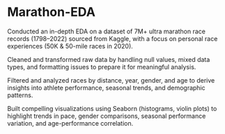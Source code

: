 # Marathon-EDA
Conducted an in-depth EDA on a dataset of 7M+ ultra marathon race records (1798–2022) sourced from Kaggle, with a focus on personal race experiences (50K & 50-mile races in 2020).

Cleaned and transformed raw data by handling null values, mixed data types, and formatting issues to prepare it for meaningful analysis.

Filtered and analyzed races by distance, year, gender, and age to derive insights into athlete performance, seasonal trends, and demographic patterns.

Built compelling visualizations using Seaborn (histograms, violin plots) to highlight trends in pace, gender comparisons, seasonal performance variation, and age-performance correlation.
